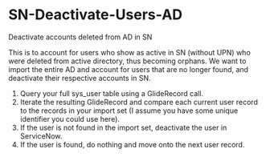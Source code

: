 # SN-Deactivate-Users-AD
Deactivate accounts deleted from AD in SN

This is to account for users who show as active in SN (without UPN) who were deleted from active directory, thus becoming orphans. We want to import the entire AD and account for users that are no longer found, and deactivate their respective accounts in SN.

1) Query your full sys_user table using a GlideRecord call.
2) Iterate the resulting GlideRecord and compare each current user record to the records in your import set (I assume you have some unique identifier you could use here).
3) If the user is not found in the import set, deactivate the user in ServiceNow.
4) If the user is found, do nothing and move onto the next user record.
